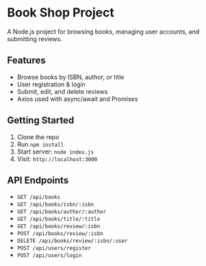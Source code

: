 # Book Shop Project

A Node.js project for browsing books, managing user accounts, and submitting reviews.

## Features
- Browse books by ISBN, author, or title
- User registration & login
- Submit, edit, and delete reviews
- Axios used with async/await and Promises

## Getting Started

1. Clone the repo
2. Run `npm install`
3. Start server: `node index.js`
4. Visit: `http://localhost:3000`

## API Endpoints

- `GET /api/books`
- `GET /api/books/isbn/:isbn`
- `GET /api/books/author/:author`
- `GET /api/books/title/:title`
- `GET /api/books/review/:isbn`
- `POST /api/books/review/:isbn`
- `DELETE /api/books/review/:isbn/:user`
- `POST /api/users/register`
- `POST /api/users/login`
